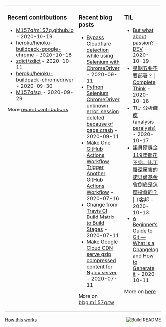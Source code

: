 <table><tr><td valign="top">

### Recent contributions
<!-- recent_contributions starts -->
* [M157q/m157q.github.io](https://github.com/M157q/m157q.github.io) - 2020-10-19
* [heroku/heroku-buildpack-google-chrome](https://github.com/heroku/heroku-buildpack-google-chrome) - 2020-10-18
* [zdict/zdict](https://github.com/zdict/zdict) - 2020-10-11
* [heroku/heroku-buildpack-chromedriver](https://github.com/heroku/heroku-buildpack-chromedriver) - 2020-09-30
* [M157q/sgl](https://github.com/M157q/sgl) - 2020-09-29
<!-- recent_contributions ends -->
More [recent contributions](https://github.com/M157q/M157q/blob/main/recent_contributions.md)
</td><td valign="top">

### Recent blog posts
<!-- blog starts -->
* [Bypass Cloudflare detection while using Selenium with ChromeDriver](https://blog.m157q.tw/posts/2020/09/11/bypass-cloudflare-detection-while-using-selenium-with-chromedriver/) - 2020-09-11
* [Python Selenium ChromeDriver unknown error: session deleted because of page crash](https://blog.m157q.tw/posts/2020/09/11/python-selenium-chromedriver-unknown-error-session-deleted-because-of-page-crash/) - 2020-09-11
* [Make One GitHub Actions Workflow Trigger Another GitHub Actions Workflow](https://blog.m157q.tw/posts/2020/07/16/make-one-github-actions-workflow-trigger-another-github-actions-workflow/) - 2020-07-16
* [Change from Travis CI Build Matrix to Build Stages](https://blog.m157q.tw/posts/2020/07/11/change-from-travis-ci-build-matrix-to-build-stages/) - 2020-07-11
* [Make Google Cloud CDN serve gzip compressed content for Nginx server](https://blog.m157q.tw/posts/2020/07/11/make-google-cloud-cdn-serve-gzip-compressed-content-for-nginx-server/) - 2020-07-11
<!-- blog ends -->
More on [blog.m157q.tw](https://blog.m157q.tw/)
</td><td valign="top">

### TIL
<!-- tils starts -->
* [But what about passion? - DEV](https://github.com/M157q/m157q.github.io/issues/1217) - 2020-10-19
* [星期五要不要部署？ | Complete Think](https://github.com/M157q/m157q.github.io/issues/1216) - 2020-10-18
* [TIL: 分析癱瘓 (analysis paralysis)](https://github.com/M157q/m157q.github.io/issues/1215) - 2020-10-17
* [諾貝爾獎金119年都花不完，比丁蟹還厲害的諾貝爾基金會倒底是怎麼投資的？ | T客邦](https://github.com/M157q/m157q.github.io/issues/1214) - 2020-10-13
* [A Beginner’s Guide to Git — What is a Changelog and How to Generate it](https://github.com/M157q/m157q.github.io/issues/1213) - 2020-10-11
<!-- tils ends -->
More on [here](https://github.com/M157q/m157q.github.io/issues?q=is%3Aissue+is%3Aopen+sort%3Aupdated-desc)
</td></tr></table>

<a href="https://github.com/M157q/M157q/actions"><img src="https://github.com/M157q/M157q/workflows/Build%20README/badge.svg" align="right" alt="Build README"></a> <a href="https://simonwillison.net/2020/Jul/10/self-updating-profile-readme/">How this works</a>

